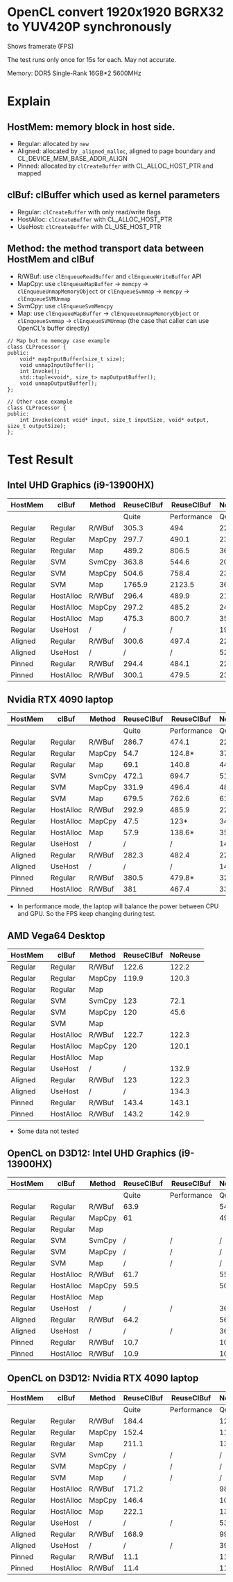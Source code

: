 # OpenCL convert 1920x1920 BGRX32 to YUV420P synchronously

Shows framerate (FPS)

The test runs only once for 15s for each. May not accurate.

Memory: DDR5 Single-Rank 16GB*2 5600MHz 

# Explain

## HostMem: memory block in host side.  
+ Regular: allocated by ```new```
+ Aligned: allocated by ```_aligned_malloc```, aligned to page boundary and CL_DEVICE_MEM_BASE_ADDR_ALIGN
+ Pinned: allocated by ```clCreateBuffer``` with CL_ALLOC_HOST_PTR and mapped

## clBuf: clBuffer which used as kernel parameters

+ Regular: ```clCreateBuffer``` with only read/write flags
+ HostAlloc: ```clCreateBuffer``` with CL_ALLOC_HOST_PTR
+ UseHost: ```clCreateBuffer``` with CL_USE_HOST_PTR

## Method: the method transport data between HostMem and clBuf  
+ R/WBuf: use ```clEnqueueReadBuffer``` and ```clEnqueueWriteBuffer``` API
+ MapCpy: use ```clEnqueueMapBuffer``` -> ```memcpy``` -> ```clEnqueueUnmapMemoryObject``` or ```clEnqueueSvmmap``` -> ```memcpy``` -> ```clEnqueueSVMUnmap```
+ SvmCpy: use ```clEnqueueSvmMemcpy```
+ Map: use ```clEnqueueMapBuffer``` -> ```clEnqueueUnmapMemoryObject``` or ```clEnqueueSvmmap``` -> ```clEnqueueSVMUnmap``` (the case that caller can use OpenCL's buffer directly)  

```
// Map but no memcpy case example
class CLProcessor {
public:
    void* mapInputBuffer(size_t size);
    void unmapInputBuffer();
    int Invoke();
    std::tuple<void*, size_t> mapOutputBuffer();
    void unmapOutputBuffer();
};

// Other case example
class CLProcessor {
public:
    int Invoke(const void* input, size_t inputSize, void* output, size_t outputSize);
};
```

# Test Result
## Intel UHD Graphics (i9-13900HX)
|HostMem|clBuf    |Method|ReuseClBuf|ReuseClBuf |NoReuse    |NoReuse    |
|-------|---------|------|----------|-----------|-----------|-----------|
|       |         |      |Quite     |Performance|Quite      |Performance|
|Regular|Regular  |R/WBuf|305.3     |494        |220.7      |412.1      |
|Regular|Regular  |MapCpy|297.7     |490.1      |230        |421        |
|Regular|Regular  |Map   |489.2     |806.5      |363.6      |606.7      |
|Regular|SVM      |SvmCpy|363.8     |544.6      |206.6      |348.2      |
|Regular|SVM      |MapCpy|504.6     |758.4      |239.1      |427        |
|Regular|SVM      |Map   |1765.9    |2123.5     |360.1      |598.7      |
|Regular|HostAlloc|R/WBuf|296.4     |489.9      |217.1      |409        |
|Regular|HostAlloc|MapCpy|297.2     |485.2      |240.2      |422        |
|Regular|HostAlloc|Map   |475.3     |800.7      |357.6      |604.9      |
|Regular|UseHost  |/     |/         |/          |195        |368.4      |
|Aligned|Regular  |R/WBuf|300.6     |497.4      |224.7      |412.2      |
|Aligned|UseHost  |/     |/         |/          |528        |963.4      |
|Pinned |Regular  |R/WBuf|294.4     |484.1      |221.6      |399.3      |
|Pinned |HostAlloc|R/WBuf|300.1     |479.5      |230.6      |402.9      |

## Nvidia RTX 4090 laptop
|HostMem|clBuf    |Method|ReuseClBuf|ReuseClBuf |NoReuse    |NoReuse    |
|-------|---------|------|----------|-----------|-----------|-----------|
|       |         |      |Quite     |Performance|Quite      |Performance|
|Regular|Regular  |R/WBuf|286.7     |474.1      |229        |401.9      |
|Regular|Regular  |MapCpy|54.7      |124.8*     |37.25      |81.8*      |
|Regular|Regular  |Map   |69.1      |140.8      |44         |101*       |
|Regular|SVM      |SvmCpy|472.1     |694.7      |51         |96.6*      |
|Regular|SVM      |MapCpy|331.9     |496.4      |48.6       |110.8*     |
|Regular|SVM      |Map   |679.5     |762.6      |61.9       |132.4      |
|Regular|HostAlloc|R/WBuf|292.9     |485.9      |226.4      |402        |
|Regular|HostAlloc|MapCpy|47.5      |123*       |34.8       |84.7       |
|Regular|HostAlloc|Map   |57.9      |138.6*     |35.8       |90.7*      |
|Regular|UseHost  |/     |/         |/          |141        |256.9      |
|Aligned|Regular  |R/WBuf|282.3     |482.4      |225.3      |373.2      |
|Aligned|UseHost  |/     |/         |/          |146        |260.7      |
|Pinned |Regular  |R/WBuf|380.5     |479.8*     |328.8      |486.2      |
|Pinned |HostAlloc|R/WBuf|381       |467.4      |332        |487.4      |
* In performance mode, the laptop will balance the power between CPU and GPU. So the FPS keep changing during test.

## AMD Vega64 Desktop
|HostMem|clBuf    |Method|ReuseClBuf|NoReuse    |
|-------|---------|------|----------|-----------|
|Regular|Regular  |R/WBuf|122.6     |122.2      |
|Regular|Regular  |MapCpy|119.9     |120.3      |
|Regular|Regular  |Map   |          |           |
|Regular|SVM      |SvmCpy|123       |72.1       |
|Regular|SVM      |MapCpy|120       |45.6       |
|Regular|SVM      |Map   |          |           |
|Regular|HostAlloc|R/WBuf|122.7     |122.3      |
|Regular|HostAlloc|MapCpy|120       |120.1      |
|Regular|HostAlloc|Map   |          |           |
|Regular|UseHost  |/     |/         |132.9      |
|Aligned|Regular  |R/WBuf|123       |122.3      |
|Aligned|UseHost  |/     |/         |134.3      |
|Pinned |Regular  |R/WBuf|143.4     |143.1      |
|Pinned |HostAlloc|R/WBuf|143.2     |142.9      |
* Some data not tested

## OpenCL on D3D12: Intel UHD Graphics (i9-13900HX)
|HostMem|clBuf    |Method|ReuseClBuf|ReuseClBuf |NoReuse    |NoReuse    |
|-------|---------|------|----------|-----------|-----------|-----------|
|       |         |      |Quite     |Performance|Quite      |Performance|
|Regular|Regular  |R/WBuf|63.9      |           |54.1       |           |
|Regular|Regular  |MapCpy|61        |           |49.7       |           |
|Regular|Regular  |Map   |          |           |           |           |
|Regular|SVM      |SvmCpy|/         |/          |/          |/          |
|Regular|SVM      |MapCpy|/         |/          |/          |/          |
|Regular|SVM      |Map   |/         |/          |/          |/          |
|Regular|HostAlloc|R/WBuf|61.7      |           |55         |           |
|Regular|HostAlloc|MapCpy|59.5      |           |50.7       |           |
|Regular|HostAlloc|Map   |          |           |           |           |
|Regular|UseHost  |/     |/         |/          |36.2       |           |
|Aligned|Regular  |R/WBuf|64.2      |           |56         |           |
|Aligned|UseHost  |/     |/         |/          |36.3       |           |
|Pinned |Regular  |R/WBuf|10.7      |           |10.6       |           |
|Pinned |HostAlloc|R/WBuf|10.9      |           |10.7       |           |

## OpenCL on D3D12: Nvidia RTX 4090 laptop
|HostMem|clBuf    |Method|ReuseClBuf|ReuseClBuf |NoReuse    |NoReuse    |
|-------|---------|------|----------|-----------|-----------|-----------|
|       |         |      |Quite     |Performance|Quite      |Performance|
|Regular|Regular  |R/WBuf|184.4     |           |121.9      |           |
|Regular|Regular  |MapCpy|152.4     |           |111.4      |           |
|Regular|Regular  |Map   |211.1     |           |139.9      |           |
|Regular|SVM      |SvmCpy|/         |/          |/          |/          |
|Regular|SVM      |MapCpy|/         |/          |/          |/          |
|Regular|SVM      |Map   |/         |/          |/          |/          |
|Regular|HostAlloc|R/WBuf|171.2     |           |98.4*      |           |
|Regular|HostAlloc|MapCpy|146.4     |           |109.3      |           |
|Regular|HostAlloc|Map   |222.1     |           |139.8      |           |
|Regular|UseHost  |/     |/         |/          |53.7*      |           |
|Aligned|Regular  |R/WBuf|168.9     |           |99.1*      |           |
|Aligned|UseHost  |/     |/         |/          |39.3*      |           |
|Pinned |Regular  |R/WBuf|11.1      |           |11.1       |           |
|Pinned |HostAlloc|R/WBuf|11.4      |           |11         |           |

